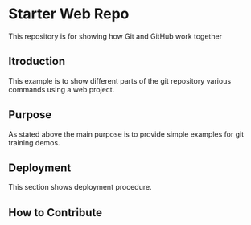 # Starter Web Repo

This repository is for showing how Git and GitHub work together

## Itroduction
This example is to show different parts of the git repository various commands using a web project. 
## Purpose

As stated above the main purpose is to provide simple examples for git training demos.

## Deployment

This section shows deployment procedure.

## How to Contribute